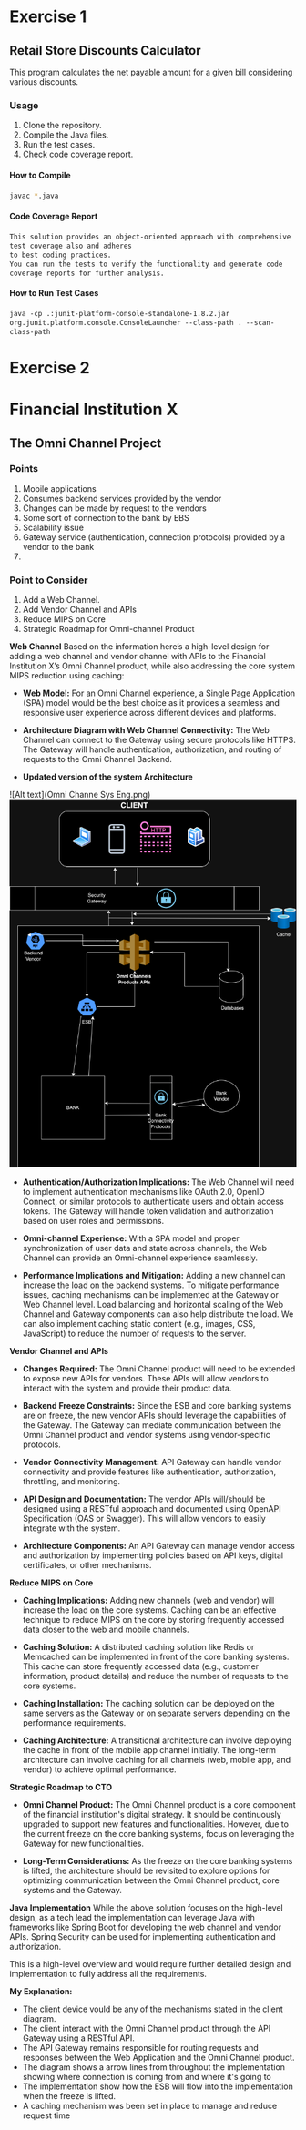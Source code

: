 # Exercise 1

## Retail Store Discounts Calculator

This program calculates the net payable amount for a given bill considering various discounts.

### Usage

1. Clone the repository.
2. Compile the Java files.
3. Run the test cases.
4. Check code coverage report.

#### How to Compile

```bash
javac *.java
```

#### Code Coverage Report

```
This solution provides an object-oriented approach with comprehensive test coverage also and adheres 
to best coding practices. 
You can run the tests to verify the functionality and generate code coverage reports for further analysis.
```

#### How to Run Test Cases

```
java -cp .:junit-platform-console-standalone-1.8.2.jar org.junit.platform.console.ConsoleLauncher --class-path . --scan-class-path
```

# Exercise 2

# Financial Institution X

## The Omni Channel Project

### Points

1. Mobile applications
2. Consumes backend services provided by the vendor
3. Changes can be made by request to the vendors
4. Some sort of connection to the bank by EBS
5. Scalability issue
6. Gateway service (authentication, connection protocols) provided by a vendor to the bank
7.

### Point to Consider

1. Add a Web Channel.
2. Add Vendor Channel and APIs
3. Reduce MIPS on Core
4. Strategic Roadmap for Omni-channel Product

**Web Channel**
Based on the information here’s a high-level design for adding a web channel and vendor channel with APIs to the
Financial Institution X’s Omni Channel product, while also addressing the core system MIPS reduction using caching:

* **Web Model:**
For an Omni Channel experience, a Single Page Application (SPA) model would be the best choice as it provides a seamless
and responsive user experience across different devices and platforms.

* **Architecture Diagram with Web Channel Connectivity:**
The Web Channel can connect to the Gateway using secure protocols like HTTPS. The Gateway will handle authentication,
authorization, and routing of requests to the Omni Channel Backend. 

* **Updated version of the system Architecture**

![Alt text](Omni Channe Sys Eng.png)
![Alt text](https://github.com/user-yormen/store-discount-calculator/blob/eaeb49a46653b0ee49c9820d0c6c788ac58df3a8/Omni%20Channe%20Sys%20Eng.png)

* **Authentication/Authorization Implications:**
The Web Channel will need to implement authentication mechanisms like OAuth 2.0, OpenID Connect, or similar protocols to
authenticate users and obtain access tokens. The Gateway will handle token validation and authorization based on user
roles and permissions.

* **Omni-channel Experience:**
With a SPA model and proper synchronization of user data and state across channels, the Web Channel can provide an
Omni-channel experience seamlessly.

* **Performance Implications and Mitigation:**
Adding a new channel can increase the load on the backend systems. To mitigate performance issues, caching mechanisms
can be implemented at the Gateway or Web Channel level. Load balancing and horizontal scaling of the Web Channel and
Gateway components can also help distribute the load. We can also implement caching static content (e.g., images, CSS, JavaScript) to reduce the number of requests to the server.

**Vendor Channel and APIs**

* **Changes Required:** The Omni Channel product will need to be extended to expose new APIs for vendors. These APIs
  will allow vendors to interact with the system and provide their product data.

* **Backend Freeze Constraints:** Since the ESB and core banking systems are on freeze, the new vendor APIs should
  leverage the capabilities of the Gateway. The Gateway can mediate communication between the Omni Channel product and
  vendor systems using vendor-specific protocols.

* **Vendor Connectivity Management:**  API Gateway can handle vendor connectivity and provide features like
  authentication, authorization, throttling, and monitoring.

* **API Design and Documentation:** The vendor APIs will/should be designed using a RESTful approach and documented
  using OpenAPI Specification (OAS or Swagger). This will allow vendors to easily integrate with the system.

* **Architecture Components:** An API Gateway can manage vendor access and authorization by implementing policies based
  on API keys, digital certificates, or other mechanisms.

**Reduce MIPS on Core**

* **Caching Implications:** Adding new channels (web and vendor) will increase the load on the core systems. Caching can
  be an effective technique to reduce MIPS on the core by storing frequently accessed data closer to the web and mobile
  channels.

* **Caching Solution:**  A distributed caching solution like Redis or Memcached can be implemented in front of the core
  banking systems. This cache can store frequently accessed data (e.g., customer information, product details) and
  reduce the number of requests to the core systems.

* **Caching Installation:** The caching solution can be deployed on the same servers as the Gateway or on separate
  servers depending on the performance requirements.

* **Caching Architecture:** A transitional architecture can involve deploying the cache in front of the mobile app
  channel initially. The long-term architecture can involve caching for all channels (web, mobile app, and vendor) to
  achieve optimal performance.

**Strategic Roadmap to CTO**

* **Omni Channel Product:**  The Omni Channel product is a core component of the financial institution's digital
  strategy. It should be continuously upgraded to support new features and functionalities. However, due to the current
  freeze on the core banking systems, focus on leveraging the Gateway for new functionalities.

* **Long-Term Considerations:** As the freeze on the core banking systems is lifted, the architecture should be
  revisited to explore options for optimizing communication between the Omni Channel product, core systems and the
  Gateway.

**Java Implementation**
While the above solution focuses on the high-level design, as a tech lead the implementation can leverage Java with
frameworks like Spring Boot for developing the web channel and vendor APIs. Spring Security can be used for implementing
authentication and authorization.

This is a high-level overview and would require further detailed design and implementation to fully address all the
requirements.

**My Explanation:**

* The client device vould be any of the mechanisms stated in the client diagram.
* The client interact with the Omni Channel product through the API Gateway using a RESTful API.
* The API Gateway remains responsible for routing requests and responses between the Web Application and the Omni
  Channel product.
* The diagram shows a arrow lines from throughout the implementation showing where connection is coming from and where
  it's going to
* The implementation show how the ESB will flow into the implementation when the freeze is lifted.
* A caching mechanism was been set in place to manage and reduce request time

